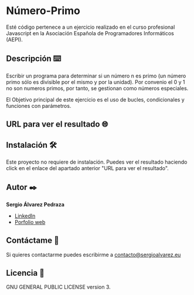 # Número-Primo
Esté código pertenece a un ejercicio realizado en el curso profesional Javascript en la Asociación Española de Programadores Informáticos (AEPI).

## Descripción ⌨️
Escribir un programa para determinar si un número n es primo (un número primo sólo es divisible por el mismo y por la unidad).
Por convenio el 0 y 1 no son numeros primos, por tanto, se gestionan como números especiales.

El Objetivo principal de este ejercicio es el uso de bucles, condicionales y funciones con parámetros.

## URL para ver el resultado 🌐


## Instalación 🛠️
Este proyecto no requiere de instalación. Puedes ver el resultado haciendo click en el enlace del apartado anterior "URL para ver el resultado".

## Autor ✒️
**Sergio Álvarez Pedraza**

* [LinkedIn](https://www.linkedin.com/in/sergioalvarezpedraza/)
* [Porfolio web](https://sergioalvarez.eu/)

## Contáctame 📧
Si quieres contactarme puedes escribirme a contacto@sergioalvarez.eu

## Licencia 🔑
GNU GENERAL PUBLIC LICENSE version 3.
